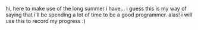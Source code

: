 hi, here to make use of the long summer i have... i guess this is my way of saying that i'll be spending a lot of time to be a good programmer. alas! i will use this to record my progress :)

<!---
artieadamo/artieadamo is a ✨ special ✨ repository because its `README.md` (this file) appears on your GitHub profile.
You can click the Preview link to take a look at your changes.
--->
